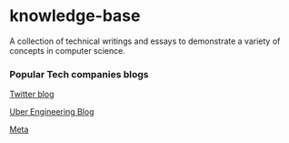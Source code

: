 # knowledge-base

A collection of technical writings and essays to demonstrate a variety of concepts in computer science.


### Popular Tech companies blogs

[Twitter blog](https://blog.twitter.com/)

[Uber Engineering Blog](https://www.uber.com/en-IN/blog/bangalore/engineering/)

[Meta](https://engineering.fb.com/)
